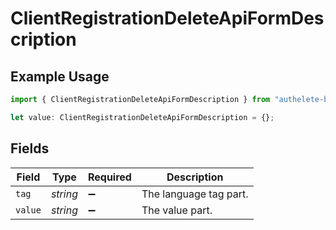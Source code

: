# ClientRegistrationDeleteApiFormDescription

## Example Usage

```typescript
import { ClientRegistrationDeleteApiFormDescription } from "authelete-bundled/models/operations";

let value: ClientRegistrationDeleteApiFormDescription = {};
```

## Fields

| Field                  | Type                   | Required               | Description            |
| ---------------------- | ---------------------- | ---------------------- | ---------------------- |
| `tag`                  | *string*               | :heavy_minus_sign:     | The language tag part. |
| `value`                | *string*               | :heavy_minus_sign:     | The value part.        |
